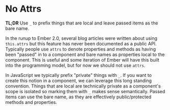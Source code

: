 # No Attrs

**TL;DR** Use `_` to prefix things that are local and leave passed items as the bare name.

In the runup to Ember 2.0, several blog articles were written about using `this.attrs` but this feature has never been documented as a public API. Typically people use `attrs` to denote properties and methods as having been "passed" in to a component and bare names as properties local to the component. This is useful and some iteration of Ember will have this built into the programming model, but for now we should not use `attrs`.

In JavaScript we typically prefix "private" things with `_`. If you want to create this notion in a component, we can leverage this long standing convention. Things that are local are technically private as a component's scope is isolated so marking them with `_` makes sense semantically. Passed items can use the bare name, as they are effectively public/protected methods and properties.
